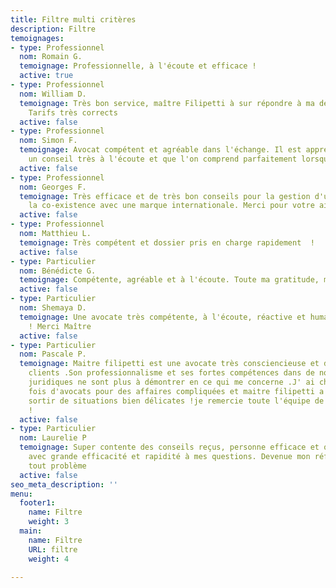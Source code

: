 ```yaml
---
title: Filtre multi critères
description: Filtre
temoignages:
- type: Professionnel
  nom: Romain G.
  temoignage: Professionnelle, à l'écoute et efficace !
  active: true
- type: Professionnel
  nom: William D.
  temoignage: Très bon service, maître Filipetti à sur répondre à ma demande rapidement.
    Tarifs très corrects
  active: false
- type: Professionnel
  nom: Simon F.
  temoignage: Avocat compétent et agréable dans l'échange. Il est appréciable de trouver
    un conseil très à l'écoute et que l'on comprend parfaitement lorsqu'elle parle.
  active: false
- type: Professionnel
  nom: Georges F.
  temoignage: Très efficace et de très bon conseils pour la gestion d'un dossier sur
    la co-existence avec une marque internationale. Merci pour votre aide précieuse.
  active: false
- type: Professionnel
  nom: Matthieu L.
  temoignage: Très compétent et dossier pris en charge rapidement  !
  active: false
- type: Particulier
  nom: Bénédicte G.
  temoignage: Compétente, agréable et à l'écoute. Toute ma gratitude, merci Maître.
  active: false
- type: Particulier
  nom: Shemaya D.
  temoignage: Une avocate très compétente, à l'écoute, réactive et humaine... Parfaite
    ! Merci Maître
  active: false
- type: Particulier
  nom: Pascale P.
  temoignage: Maitre filipetti est une avocate très consciencieuse et dévouée à ses
    clients .Son professionnalisme et ses fortes compétences dans de nombreux domaines
    juridiques ne sont plus à démontrer en ce qui me concerne .J' ai changé plusieurs
    fois d'avocats pour des affaires compliquées et maitre filipetti a réussi à me
    sortir de situations bien délicates !je remercie toute l'équipe de ce cabinet
    !
  active: false
- type: Particulier
  nom: Laurelie P
  temoignage: Super contente des conseils reçus, personne efficace et qui a su répondre
    avec grande efficacité et rapidité à mes questions. Devenue mon référent pour
    tout problème
  active: false
seo_meta_description: ''
menu:
  footer1:
    name: Filtre
    weight: 3
  main:
    name: Filtre
    URL: filtre
    weight: 4

---
```

